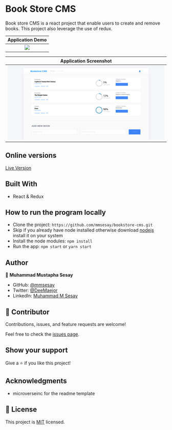 # Book Store CMS
Book store CMS is a react project that enable users to create and remove books. This project also leverage the use of redux.

Application Demo                                                                                             |
:---------------------------------------------------------------------------------------------------:|
![](./src/images/bookstore.gif)                                                                      |

Application Screenshot                                                                               |
:---------------------------------------------------------------------------------------------------:|
![](./src/images/bookstore.png)                                                                      |


## Online versions
[Live Version](https://bookstore-cms-app.herokuapp.com/)

## Built With

- React & Redux

## How to run the program locally
- Clone the project: ```https://github.com/mmsesay/bookstore-cms.git```
- Skip if you already have node installed otherwise download [nodejs](https://nodejs.org/en/download/) install it on your system
- Install the node modules: ```npm install```
- Run the app: ```npm start``` or ```yarn start```

## Author

👤 **Muhammad Mustapha Sesay**

- GitHub: [@mmsesay](https://github.com/mmsesay)
- Twitter: [@DeeMaejor](https://twitter.com/DeeMaejor)
- LinkedIn: [Muhammad M Sesay](https://linkedin.com/in/muhammad-m-sesay)


## 🤝 Contributor

Contributions, issues, and feature requests are welcome!

Feel free to check the [issues page](../../issues/).

## Show your support

Give a ⭐️ if you like this project!

## Acknowledgments
- microverseinc for the readme template
## 📝 License

This project is [MIT](./MIT.md) licensed.